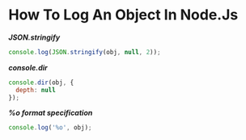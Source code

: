 # How To Log An Object In Node.Js

***JSON.stringify***

```js
console.log(JSON.stringify(obj, null, 2));
```

***console.dir***

```js
console.dir(obj, {
  depth: null
});
```

***%o format specification***
```js
console.log('%o', obj);
```
